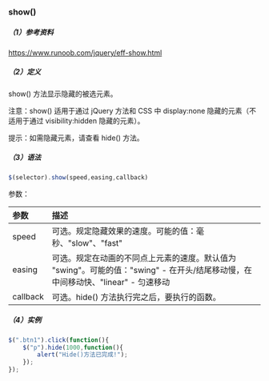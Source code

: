 ### show\(\)

##### （1）参考资料

https://www.runoob.com/jquery/eff-show.html

##### （2）定义

show\(\) 方法显示隐藏的被选元素。

注意：show\(\) 适用于通过 jQuery 方法和 CSS 中 display:none 隐藏的元素（不适用于通过 visibility:hidden 隐藏的元素）。

提示：如需隐藏元素，请查看 hide\(\) 方法。

##### （3）语法

```js
$(selector).show(speed,easing,callback)
```

参数：

| 参数 | 描述 |
| :--- | :--- |
| speed | 可选。规定隐藏效果的速度。可能的值：毫秒、"slow"、"fast" |
| easing | 可选。规定在动画的不同点上元素的速度。默认值为 "swing"。可能的值："swing" - 在开头/结尾移动慢，在中间移动快、"linear" - 匀速移动 |
| callback | 可选。hide\(\) 方法执行完之后，要执行的函数。 |

##### （4）实例

```js
$(".btn1").click(function(){
    $("p").hide(1000,function(){
        alert("Hide()方法已完成!");
    });
});
```



